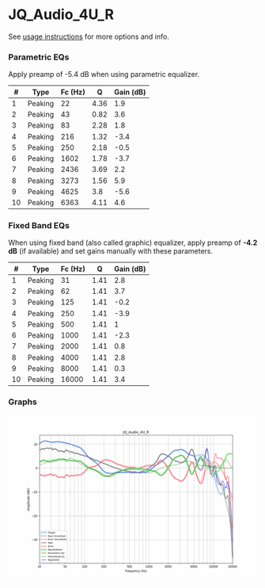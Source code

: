 # JQ_Audio_4U_R
See [usage instructions](https://github.com/jaakkopasanen/AutoEq#usage) for more options and info.

### Parametric EQs
Apply preamp of -5.4 dB when using parametric equalizer.

|   # | Type    |   Fc (Hz) |    Q |   Gain (dB) |
|-----|---------|-----------|------|-------------|
|   1 | Peaking |        22 | 4.36 |         1.9 |
|   2 | Peaking |        43 | 0.82 |         3.6 |
|   3 | Peaking |        83 | 2.28 |         1.8 |
|   4 | Peaking |       216 | 1.32 |        -3.4 |
|   5 | Peaking |       250 | 2.18 |        -0.5 |
|   6 | Peaking |      1602 | 1.78 |        -3.7 |
|   7 | Peaking |      2436 | 3.69 |         2.2 |
|   8 | Peaking |      3273 | 1.56 |         5.9 |
|   9 | Peaking |      4625 | 3.8  |        -5.6 |
|  10 | Peaking |      6363 | 4.11 |         4.6 |

### Fixed Band EQs
When using fixed band (also called graphic) equalizer, apply preamp of **-4.2 dB** (if available) and set gains manually with these parameters.

|   # | Type    |   Fc (Hz) |    Q |   Gain (dB) |
|-----|---------|-----------|------|-------------|
|   1 | Peaking |        31 | 1.41 |         2.8 |
|   2 | Peaking |        62 | 1.41 |         3.7 |
|   3 | Peaking |       125 | 1.41 |        -0.2 |
|   4 | Peaking |       250 | 1.41 |        -3.9 |
|   5 | Peaking |       500 | 1.41 |         1   |
|   6 | Peaking |      1000 | 1.41 |        -2.3 |
|   7 | Peaking |      2000 | 1.41 |         0.8 |
|   8 | Peaking |      4000 | 1.41 |         2.8 |
|   9 | Peaking |      8000 | 1.41 |         0.3 |
|  10 | Peaking |     16000 | 1.41 |         3.4 |

### Graphs
![](./JQ_Audio_4U_R.png)
